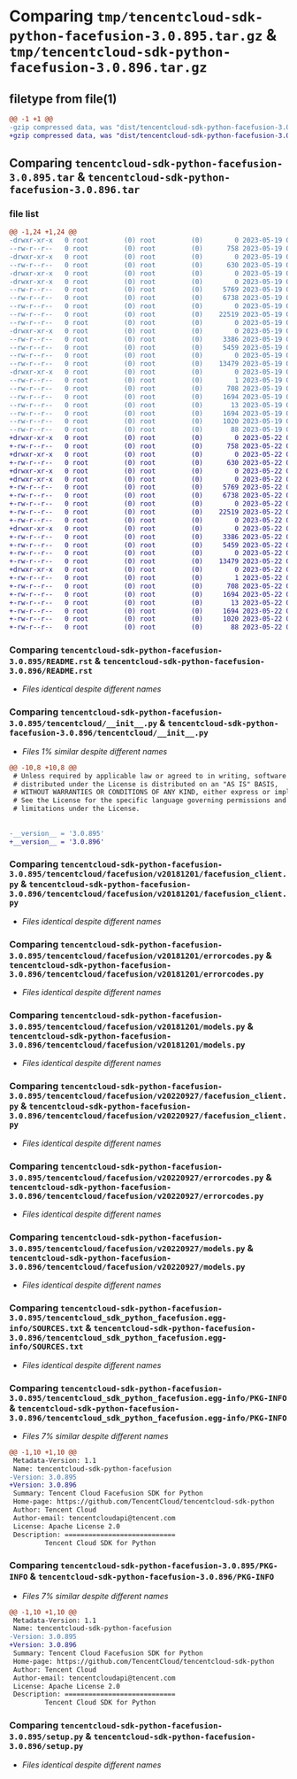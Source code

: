# Comparing `tmp/tencentcloud-sdk-python-facefusion-3.0.895.tar.gz` & `tmp/tencentcloud-sdk-python-facefusion-3.0.896.tar.gz`

## filetype from file(1)

```diff
@@ -1 +1 @@
-gzip compressed data, was "dist/tencentcloud-sdk-python-facefusion-3.0.895.tar", last modified: Fri May 19 02:51:05 2023, max compression
+gzip compressed data, was "dist/tencentcloud-sdk-python-facefusion-3.0.896.tar", last modified: Mon May 22 00:23:12 2023, max compression
```

## Comparing `tencentcloud-sdk-python-facefusion-3.0.895.tar` & `tencentcloud-sdk-python-facefusion-3.0.896.tar`

### file list

```diff
@@ -1,24 +1,24 @@
-drwxr-xr-x   0 root         (0) root         (0)        0 2023-05-19 02:51:05.000000 tencentcloud-sdk-python-facefusion-3.0.895/
--rw-r--r--   0 root         (0) root         (0)      758 2023-05-19 02:51:05.000000 tencentcloud-sdk-python-facefusion-3.0.895/README.rst
-drwxr-xr-x   0 root         (0) root         (0)        0 2023-05-19 02:51:05.000000 tencentcloud-sdk-python-facefusion-3.0.895/tencentcloud/
--rw-r--r--   0 root         (0) root         (0)      630 2023-05-19 02:51:05.000000 tencentcloud-sdk-python-facefusion-3.0.895/tencentcloud/__init__.py
-drwxr-xr-x   0 root         (0) root         (0)        0 2023-05-19 02:51:05.000000 tencentcloud-sdk-python-facefusion-3.0.895/tencentcloud/facefusion/
-drwxr-xr-x   0 root         (0) root         (0)        0 2023-05-19 02:51:05.000000 tencentcloud-sdk-python-facefusion-3.0.895/tencentcloud/facefusion/v20181201/
--rw-r--r--   0 root         (0) root         (0)     5769 2023-05-19 02:51:05.000000 tencentcloud-sdk-python-facefusion-3.0.895/tencentcloud/facefusion/v20181201/facefusion_client.py
--rw-r--r--   0 root         (0) root         (0)     6738 2023-05-19 02:51:05.000000 tencentcloud-sdk-python-facefusion-3.0.895/tencentcloud/facefusion/v20181201/errorcodes.py
--rw-r--r--   0 root         (0) root         (0)        0 2023-05-19 02:51:05.000000 tencentcloud-sdk-python-facefusion-3.0.895/tencentcloud/facefusion/v20181201/__init__.py
--rw-r--r--   0 root         (0) root         (0)    22519 2023-05-19 02:51:05.000000 tencentcloud-sdk-python-facefusion-3.0.895/tencentcloud/facefusion/v20181201/models.py
--rw-r--r--   0 root         (0) root         (0)        0 2023-05-19 02:51:05.000000 tencentcloud-sdk-python-facefusion-3.0.895/tencentcloud/facefusion/__init__.py
-drwxr-xr-x   0 root         (0) root         (0)        0 2023-05-19 02:51:05.000000 tencentcloud-sdk-python-facefusion-3.0.895/tencentcloud/facefusion/v20220927/
--rw-r--r--   0 root         (0) root         (0)     3386 2023-05-19 02:51:05.000000 tencentcloud-sdk-python-facefusion-3.0.895/tencentcloud/facefusion/v20220927/facefusion_client.py
--rw-r--r--   0 root         (0) root         (0)     5459 2023-05-19 02:51:05.000000 tencentcloud-sdk-python-facefusion-3.0.895/tencentcloud/facefusion/v20220927/errorcodes.py
--rw-r--r--   0 root         (0) root         (0)        0 2023-05-19 02:51:05.000000 tencentcloud-sdk-python-facefusion-3.0.895/tencentcloud/facefusion/v20220927/__init__.py
--rw-r--r--   0 root         (0) root         (0)    13479 2023-05-19 02:51:05.000000 tencentcloud-sdk-python-facefusion-3.0.895/tencentcloud/facefusion/v20220927/models.py
-drwxr-xr-x   0 root         (0) root         (0)        0 2023-05-19 02:51:05.000000 tencentcloud-sdk-python-facefusion-3.0.895/tencentcloud_sdk_python_facefusion.egg-info/
--rw-r--r--   0 root         (0) root         (0)        1 2023-05-19 02:51:05.000000 tencentcloud-sdk-python-facefusion-3.0.895/tencentcloud_sdk_python_facefusion.egg-info/dependency_links.txt
--rw-r--r--   0 root         (0) root         (0)      708 2023-05-19 02:51:05.000000 tencentcloud-sdk-python-facefusion-3.0.895/tencentcloud_sdk_python_facefusion.egg-info/SOURCES.txt
--rw-r--r--   0 root         (0) root         (0)     1694 2023-05-19 02:51:05.000000 tencentcloud-sdk-python-facefusion-3.0.895/tencentcloud_sdk_python_facefusion.egg-info/PKG-INFO
--rw-r--r--   0 root         (0) root         (0)       13 2023-05-19 02:51:05.000000 tencentcloud-sdk-python-facefusion-3.0.895/tencentcloud_sdk_python_facefusion.egg-info/top_level.txt
--rw-r--r--   0 root         (0) root         (0)     1694 2023-05-19 02:51:05.000000 tencentcloud-sdk-python-facefusion-3.0.895/PKG-INFO
--rw-r--r--   0 root         (0) root         (0)     1020 2023-05-19 02:51:05.000000 tencentcloud-sdk-python-facefusion-3.0.895/setup.py
--rw-r--r--   0 root         (0) root         (0)       88 2023-05-19 02:51:05.000000 tencentcloud-sdk-python-facefusion-3.0.895/setup.cfg
+drwxr-xr-x   0 root         (0) root         (0)        0 2023-05-22 00:23:12.000000 tencentcloud-sdk-python-facefusion-3.0.896/
+-rw-r--r--   0 root         (0) root         (0)      758 2023-05-22 00:23:12.000000 tencentcloud-sdk-python-facefusion-3.0.896/README.rst
+drwxr-xr-x   0 root         (0) root         (0)        0 2023-05-22 00:23:12.000000 tencentcloud-sdk-python-facefusion-3.0.896/tencentcloud/
+-rw-r--r--   0 root         (0) root         (0)      630 2023-05-22 00:23:12.000000 tencentcloud-sdk-python-facefusion-3.0.896/tencentcloud/__init__.py
+drwxr-xr-x   0 root         (0) root         (0)        0 2023-05-22 00:23:12.000000 tencentcloud-sdk-python-facefusion-3.0.896/tencentcloud/facefusion/
+drwxr-xr-x   0 root         (0) root         (0)        0 2023-05-22 00:23:12.000000 tencentcloud-sdk-python-facefusion-3.0.896/tencentcloud/facefusion/v20181201/
+-rw-r--r--   0 root         (0) root         (0)     5769 2023-05-22 00:23:12.000000 tencentcloud-sdk-python-facefusion-3.0.896/tencentcloud/facefusion/v20181201/facefusion_client.py
+-rw-r--r--   0 root         (0) root         (0)     6738 2023-05-22 00:23:12.000000 tencentcloud-sdk-python-facefusion-3.0.896/tencentcloud/facefusion/v20181201/errorcodes.py
+-rw-r--r--   0 root         (0) root         (0)        0 2023-05-22 00:23:12.000000 tencentcloud-sdk-python-facefusion-3.0.896/tencentcloud/facefusion/v20181201/__init__.py
+-rw-r--r--   0 root         (0) root         (0)    22519 2023-05-22 00:23:12.000000 tencentcloud-sdk-python-facefusion-3.0.896/tencentcloud/facefusion/v20181201/models.py
+-rw-r--r--   0 root         (0) root         (0)        0 2023-05-22 00:23:12.000000 tencentcloud-sdk-python-facefusion-3.0.896/tencentcloud/facefusion/__init__.py
+drwxr-xr-x   0 root         (0) root         (0)        0 2023-05-22 00:23:12.000000 tencentcloud-sdk-python-facefusion-3.0.896/tencentcloud/facefusion/v20220927/
+-rw-r--r--   0 root         (0) root         (0)     3386 2023-05-22 00:23:12.000000 tencentcloud-sdk-python-facefusion-3.0.896/tencentcloud/facefusion/v20220927/facefusion_client.py
+-rw-r--r--   0 root         (0) root         (0)     5459 2023-05-22 00:23:12.000000 tencentcloud-sdk-python-facefusion-3.0.896/tencentcloud/facefusion/v20220927/errorcodes.py
+-rw-r--r--   0 root         (0) root         (0)        0 2023-05-22 00:23:12.000000 tencentcloud-sdk-python-facefusion-3.0.896/tencentcloud/facefusion/v20220927/__init__.py
+-rw-r--r--   0 root         (0) root         (0)    13479 2023-05-22 00:23:12.000000 tencentcloud-sdk-python-facefusion-3.0.896/tencentcloud/facefusion/v20220927/models.py
+drwxr-xr-x   0 root         (0) root         (0)        0 2023-05-22 00:23:12.000000 tencentcloud-sdk-python-facefusion-3.0.896/tencentcloud_sdk_python_facefusion.egg-info/
+-rw-r--r--   0 root         (0) root         (0)        1 2023-05-22 00:23:12.000000 tencentcloud-sdk-python-facefusion-3.0.896/tencentcloud_sdk_python_facefusion.egg-info/dependency_links.txt
+-rw-r--r--   0 root         (0) root         (0)      708 2023-05-22 00:23:12.000000 tencentcloud-sdk-python-facefusion-3.0.896/tencentcloud_sdk_python_facefusion.egg-info/SOURCES.txt
+-rw-r--r--   0 root         (0) root         (0)     1694 2023-05-22 00:23:12.000000 tencentcloud-sdk-python-facefusion-3.0.896/tencentcloud_sdk_python_facefusion.egg-info/PKG-INFO
+-rw-r--r--   0 root         (0) root         (0)       13 2023-05-22 00:23:12.000000 tencentcloud-sdk-python-facefusion-3.0.896/tencentcloud_sdk_python_facefusion.egg-info/top_level.txt
+-rw-r--r--   0 root         (0) root         (0)     1694 2023-05-22 00:23:12.000000 tencentcloud-sdk-python-facefusion-3.0.896/PKG-INFO
+-rw-r--r--   0 root         (0) root         (0)     1020 2023-05-22 00:23:12.000000 tencentcloud-sdk-python-facefusion-3.0.896/setup.py
+-rw-r--r--   0 root         (0) root         (0)       88 2023-05-22 00:23:12.000000 tencentcloud-sdk-python-facefusion-3.0.896/setup.cfg
```

### Comparing `tencentcloud-sdk-python-facefusion-3.0.895/README.rst` & `tencentcloud-sdk-python-facefusion-3.0.896/README.rst`

 * *Files identical despite different names*

### Comparing `tencentcloud-sdk-python-facefusion-3.0.895/tencentcloud/__init__.py` & `tencentcloud-sdk-python-facefusion-3.0.896/tencentcloud/__init__.py`

 * *Files 1% similar despite different names*

```diff
@@ -10,8 +10,8 @@
 # Unless required by applicable law or agreed to in writing, software
 # distributed under the License is distributed on an "AS IS" BASIS,
 # WITHOUT WARRANTIES OR CONDITIONS OF ANY KIND, either express or implied.
 # See the License for the specific language governing permissions and
 # limitations under the License.
 
 
-__version__ = '3.0.895'
+__version__ = '3.0.896'
```

### Comparing `tencentcloud-sdk-python-facefusion-3.0.895/tencentcloud/facefusion/v20181201/facefusion_client.py` & `tencentcloud-sdk-python-facefusion-3.0.896/tencentcloud/facefusion/v20181201/facefusion_client.py`

 * *Files identical despite different names*

### Comparing `tencentcloud-sdk-python-facefusion-3.0.895/tencentcloud/facefusion/v20181201/errorcodes.py` & `tencentcloud-sdk-python-facefusion-3.0.896/tencentcloud/facefusion/v20181201/errorcodes.py`

 * *Files identical despite different names*

### Comparing `tencentcloud-sdk-python-facefusion-3.0.895/tencentcloud/facefusion/v20181201/models.py` & `tencentcloud-sdk-python-facefusion-3.0.896/tencentcloud/facefusion/v20181201/models.py`

 * *Files identical despite different names*

### Comparing `tencentcloud-sdk-python-facefusion-3.0.895/tencentcloud/facefusion/v20220927/facefusion_client.py` & `tencentcloud-sdk-python-facefusion-3.0.896/tencentcloud/facefusion/v20220927/facefusion_client.py`

 * *Files identical despite different names*

### Comparing `tencentcloud-sdk-python-facefusion-3.0.895/tencentcloud/facefusion/v20220927/errorcodes.py` & `tencentcloud-sdk-python-facefusion-3.0.896/tencentcloud/facefusion/v20220927/errorcodes.py`

 * *Files identical despite different names*

### Comparing `tencentcloud-sdk-python-facefusion-3.0.895/tencentcloud/facefusion/v20220927/models.py` & `tencentcloud-sdk-python-facefusion-3.0.896/tencentcloud/facefusion/v20220927/models.py`

 * *Files identical despite different names*

### Comparing `tencentcloud-sdk-python-facefusion-3.0.895/tencentcloud_sdk_python_facefusion.egg-info/SOURCES.txt` & `tencentcloud-sdk-python-facefusion-3.0.896/tencentcloud_sdk_python_facefusion.egg-info/SOURCES.txt`

 * *Files identical despite different names*

### Comparing `tencentcloud-sdk-python-facefusion-3.0.895/tencentcloud_sdk_python_facefusion.egg-info/PKG-INFO` & `tencentcloud-sdk-python-facefusion-3.0.896/tencentcloud_sdk_python_facefusion.egg-info/PKG-INFO`

 * *Files 7% similar despite different names*

```diff
@@ -1,10 +1,10 @@
 Metadata-Version: 1.1
 Name: tencentcloud-sdk-python-facefusion
-Version: 3.0.895
+Version: 3.0.896
 Summary: Tencent Cloud Facefusion SDK for Python
 Home-page: https://github.com/TencentCloud/tencentcloud-sdk-python
 Author: Tencent Cloud
 Author-email: tencentcloudapi@tencent.com
 License: Apache License 2.0
 Description: ============================
         Tencent Cloud SDK for Python
```

### Comparing `tencentcloud-sdk-python-facefusion-3.0.895/PKG-INFO` & `tencentcloud-sdk-python-facefusion-3.0.896/PKG-INFO`

 * *Files 7% similar despite different names*

```diff
@@ -1,10 +1,10 @@
 Metadata-Version: 1.1
 Name: tencentcloud-sdk-python-facefusion
-Version: 3.0.895
+Version: 3.0.896
 Summary: Tencent Cloud Facefusion SDK for Python
 Home-page: https://github.com/TencentCloud/tencentcloud-sdk-python
 Author: Tencent Cloud
 Author-email: tencentcloudapi@tencent.com
 License: Apache License 2.0
 Description: ============================
         Tencent Cloud SDK for Python
```

### Comparing `tencentcloud-sdk-python-facefusion-3.0.895/setup.py` & `tencentcloud-sdk-python-facefusion-3.0.896/setup.py`

 * *Files identical despite different names*

